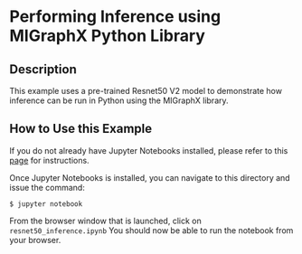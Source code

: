 # Performing Inference using MIGraphX Python Library

## Description
This example uses a pre-trained Resnet50 V2 model to demonstrate how inference can be run in Python using the MIGraphX library. 

## How to Use this Example
If you do not already have Jupyter Notebooks installed, please refer to this [page](https://jupyter.org/install) for instructions. 

Once Jupyter Notebooks is installed, you can navigate to this directory and issue the command:

```
$ jupyter notebook
```

From the browser window that is launched, click on `resnet50_inference.ipynb`
You should now be able to run the notebook from your browser. 
